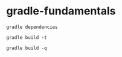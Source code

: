# gradle-fundamentals

```
gradle dependencies
```

```
gradle build -t
```

```
gradle build -q
```
